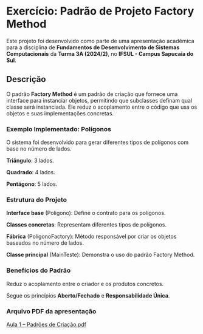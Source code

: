 # Exercício: Padrão de Projeto Factory Method
Este projeto foi desenvolvido como parte de uma apresentação acadêmica para a disciplina de **Fundamentos de Desenvolvimento de Sistemas Computacionais** da **Turma 3A (2024/2)**, no **IFSUL - Campus Sapucaia do Sul**.

## Descrição
O padrão **Factory Method** é um padrão de criação que fornece uma interface para instanciar objetos, permitindo que subclasses definam qual classe será instanciada. Ele reduz o acoplamento entre o código que usa os objetos e suas implementações concretas.

### Exemplo Implementado: Polígonos
O sistema foi desenvolvido para gerar diferentes tipos de polígonos com base no número de lados.

**Triângulo**: 3 lados.

**Quadrado**: 4 lados.

**Pentágono**: 5 lados.

### Estrutura do Projeto
**Interface base** (Poligono): Define o contrato para os polígonos.

**Classes concretas**: Representam diferentes tipos de polígonos.

**Fábrica** (PoligonoFactory): Método responsável por criar os objetos baseados no número de lados.

**Classe principal** (MainTeste): Demonstra o uso do padrão Factory Method.

### Benefícios do Padrão
Reduz o acoplamento entre o criador e os produtos concretos.

Segue os princípios **Aberto/Fechado** e **Responsabilidade Única**.

### Arquivo PDF da apresentação
[Aula 1 – Padrões de Criação.pdf](https://github.com/user-attachments/files/17938532/Aula.1.Padroes.de.Criacao.pdf)

